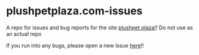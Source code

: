 # plushpetplaza.com-issues
A repo for issues and bug reports for the site [plushpet plaza!](https://plushpetplaza.com)! Do not use as an actual repo

If you run into any bugs, please open a new issue [here](https://github.com/WychWitch/plushpetplaza.com-issues/issues)!!
